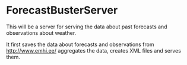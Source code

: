 ForecastBusterServer
====================

This will be a server for serving the data about past forecasts and observations about weather.

It first saves the data about forecasts and observations from http://www.emhi.ee/ aggregates the data, creates XML files and serves them.
